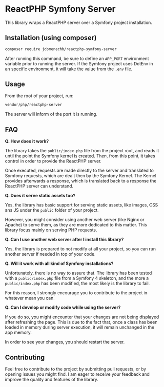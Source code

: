 # ReactPHP Symfony Server

This library wraps a ReactPHP server over a Symfony project installation.

## Installation (using composer)

```bash
composer require jdomenechb/reactphp-symfony-server
```

After running this command, be sure to define an `APP_PORT` environment variable prior to running the server. If the Symfony project uses DotEnv in an specific environment, it will take the value from the `.env` file.

## Usage

From the root of your project, run:

```bash
vendor/php/reactphp-server
```

The server will inform of the port it is running.

## FAQ

**Q. How does it work?**

The library takes the `public/index.php` file from the project root, and reads it until the point the Symfony kernel is created. Then, from this point, it takes control in order to provide the ReactPHP server.

Once executed, requests are made directly to the server and translated to Symfony requests, which are dealt then by the Symfony Kernel. The Kernel provides afterwards a response, which is translated back to a response the ReactPHP server can understand.

**Q. Does it serve static assets too?**

Yes, the library has basic support for serving static assets, like images, CSS ans JS under the `public` folder of your project.

However, you might consider using another web server (like Nginx or Apache) to serve them, as they are more dedicated to this matter. This library focus mainly on serving PHP requests.

**Q. Can I use another web server after I install this library?**

Yes, the library is prepared to not modify at all your project, so you can run another server if needed in top of your code.

**Q. Will it work with all kind of Symfony installations?**

Unfortunately, there is no way to assure that. The library has been tested with a `public/index.php` file from a Symfony 4 skeleton, and the more a `public/index.php` has been modified, the most likely is the library to fail.

For this reason, I strongly encourage you to contribute to the project in whatever mean you can.

**Q. Can I develop or modify code while using the server?**

If you do so, you might encounter that your changes are not being displayed after refreshing the page. This is due to the fact that, once a class has been loaded in memory during server execution, it will remain unchanged in the app memory.

In order to see your changes, you should restart the server.


## Contributing

Feel free to contribute to the project by submitting pull requests, or by opening issues you might find. I am eager to receive your feedback and improve the quality and features of the library.
